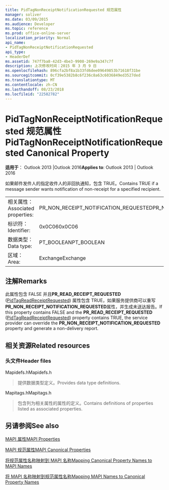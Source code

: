 ```yaml
---
title: PidTagNonReceiptNotificationRequested 规范属性
manager: soliver
ms.date: 03/09/2015
ms.audience: Developer
ms.topic: reference
ms.prod: office-online-server
localization_priority: Normal
api_name:
- PidTagNonReceiptNotificationRequested
api_type:
- HeaderDef
ms.assetid: 747f7ba8-42d3-4be3-9908-269e9a347c7f
description: 上次修改时间：2015 年 3 月 9 日
ms.openlocfilehash: 896cfa2bf8a1b33fd6dee09649853b71618f31be
ms.sourcegitcommit: 0cf39e5382b8c6f236c8a63c6036849ed3527ded
ms.translationtype: MT
ms.contentlocale: zh-CN
ms.lasthandoff: 08/23/2018
ms.locfileid: "22582782"
---
```

# <a name="pidtagnonreceiptnotificationrequested-canonical-property"></a><span data-ttu-id="01c31-103">PidTagNonReceiptNotificationRequested 规范属性</span><span class="sxs-lookup"><span data-stu-id="01c31-103">PidTagNonReceiptNotificationRequested Canonical Property</span></span>

  
  
<span data-ttu-id="01c31-104">**适用于**： Outlook 2013 |Outlook 2016</span><span class="sxs-lookup"><span data-stu-id="01c31-104">**Applies to**: Outlook 2013 | Outlook 2016</span></span> 
  
<span data-ttu-id="01c31-105">如果邮件发件人的指定收件人的非回执通知，包含 TRUE。</span><span class="sxs-lookup"><span data-stu-id="01c31-105">Contains TRUE if a message sender wants notification of non-receipt for a specified recipient.</span></span>
  
|||
|:-----|:-----|
|<span data-ttu-id="01c31-106">相关属性：</span><span class="sxs-lookup"><span data-stu-id="01c31-106">Associated properties:</span></span>  <br/> |<span data-ttu-id="01c31-107">PR_NON_RECEIPT_NOTIFICATION_REQUESTED</span><span class="sxs-lookup"><span data-stu-id="01c31-107">PR_NON_RECEIPT_NOTIFICATION_REQUESTED</span></span>  <br/> |
|<span data-ttu-id="01c31-108">标识符：</span><span class="sxs-lookup"><span data-stu-id="01c31-108">Identifier:</span></span>  <br/> |<span data-ttu-id="01c31-109">0x0C06</span><span class="sxs-lookup"><span data-stu-id="01c31-109">0x0C06</span></span>  <br/> |
|<span data-ttu-id="01c31-110">数据类型：</span><span class="sxs-lookup"><span data-stu-id="01c31-110">Data type:</span></span>  <br/> |<span data-ttu-id="01c31-111">PT_BOOLEAN</span><span class="sxs-lookup"><span data-stu-id="01c31-111">PT_BOOLEAN</span></span>  <br/> |
|<span data-ttu-id="01c31-112">区域：</span><span class="sxs-lookup"><span data-stu-id="01c31-112">Area:</span></span>  <br/> |<span data-ttu-id="01c31-113">Exchange</span><span class="sxs-lookup"><span data-stu-id="01c31-113">Exchange</span></span>  <br/> |
   
## <a name="remarks"></a><span data-ttu-id="01c31-114">注解</span><span class="sxs-lookup"><span data-stu-id="01c31-114">Remarks</span></span>

<span data-ttu-id="01c31-115">此属性包含 FALSE 并且**PR_READ_RECEIPT_REQUESTED** ([PidTagReadReceiptRequested](pidtagreadreceiptrequested-canonical-property.md)) 属性包含 TRUE，如果服务提供商可以重写**PR_NON_RECEIPT_NOTIFICATION_REQUESTED**属性，并生成未送达报告。</span><span class="sxs-lookup"><span data-stu-id="01c31-115">If this property contains FALSE and the **PR_READ_RECEIPT_REQUESTED** ([PidTagReadReceiptRequested](pidtagreadreceiptrequested-canonical-property.md)) property contains TRUE, the service provider can override the **PR_NON_RECEIPT_NOTIFICATION_REQUESTED** property and generate a non-delivery report.</span></span> 
  
## <a name="related-resources"></a><span data-ttu-id="01c31-116">相关资源</span><span class="sxs-lookup"><span data-stu-id="01c31-116">Related resources</span></span>

### <a name="header-files"></a><span data-ttu-id="01c31-117">头文件</span><span class="sxs-lookup"><span data-stu-id="01c31-117">Header files</span></span>

<span data-ttu-id="01c31-118">Mapidefs.h</span><span class="sxs-lookup"><span data-stu-id="01c31-118">Mapidefs.h</span></span>
  
> <span data-ttu-id="01c31-119">提供数据类型定义。</span><span class="sxs-lookup"><span data-stu-id="01c31-119">Provides data type definitions.</span></span>
    
<span data-ttu-id="01c31-120">Mapitags.h</span><span class="sxs-lookup"><span data-stu-id="01c31-120">Mapitags.h</span></span>
  
> <span data-ttu-id="01c31-121">包含列为相关属性的属性的定义。</span><span class="sxs-lookup"><span data-stu-id="01c31-121">Contains definitions of properties listed as associated properties.</span></span>
    
## <a name="see-also"></a><span data-ttu-id="01c31-122">另请参阅</span><span class="sxs-lookup"><span data-stu-id="01c31-122">See also</span></span>



[<span data-ttu-id="01c31-123">MAPI 属性</span><span class="sxs-lookup"><span data-stu-id="01c31-123">MAPI Properties</span></span>](mapi-properties.md)
  
[<span data-ttu-id="01c31-124">MAPI 规范属性</span><span class="sxs-lookup"><span data-stu-id="01c31-124">MAPI Canonical Properties</span></span>](mapi-canonical-properties.md)
  
[<span data-ttu-id="01c31-125">将规范属性名称映射到 MAPI 名称</span><span class="sxs-lookup"><span data-stu-id="01c31-125">Mapping Canonical Property Names to MAPI Names</span></span>](mapping-canonical-property-names-to-mapi-names.md)
  
[<span data-ttu-id="01c31-126">将 MAPI 名称映射到规范属性名称</span><span class="sxs-lookup"><span data-stu-id="01c31-126">Mapping MAPI Names to Canonical Property Names</span></span>](mapping-mapi-names-to-canonical-property-names.md)


